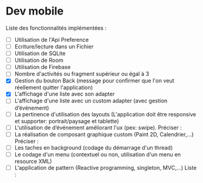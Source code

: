 # Dev mobile

Liste des fonctionnalités implémentées :

- [ ] Utilisation de l'Api Preference
- [ ] Ecriture/lecture dans un Fichier
- [ ] Utilisation de SQLite
- [ ] Utilisation de Room
- [ ] Utilisation de Firebase
- [ ] Nombre d'activités ou fragment supérieur ou égal à 3
- [x] Gestion du bouton Back (message pour confirmer que l'on veut réellement quitter l'application)
- [x] L'affichage d'une liste avec son adapter
- [ ] L'affichage d'une liste avec un custom adapter (avec gestion d’événement)
- [ ] La pertinence d'utilisation des layouts (L'application doit être responsive et supporter: portrait/paysage et tablette)
- [ ] L'utilisation de d’événement améliorant l'ux (pex: swipe). Préciser :
- [ ] La réalisation de composant graphique custom (Paint 2D, Calendrier,...) Préciser :
- [ ] Les taches en background (codage du démarrage d'un thread)
- [ ] Le codage d'un menu (contextuel ou non, utilisation d'un menu en resource XML)
- [ ] L'application de pattern (Reactive programming, singleton, MVC,...) Liste :
